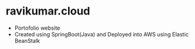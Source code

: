 # ravikumar.cloud

- Portofolio website
- Created using SpringBoot(Java) and Deployed into AWS using Elastic BeanStalk

